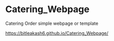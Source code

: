 # Catering_Webpage
Catering Order simple webpage or template 

https://bitleakash6.github.io/Catering_Webpage/
